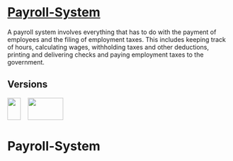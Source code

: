 # [Payroll-System](https://www.creative-tim.com/product/material-dashboard-angular2)

A payroll system involves everything that has to do with the payment of employees and the filing of ­employment taxes. This includes keeping track of hours, calculating wages, withholding taxes and other deductions, printing and delivering checks and paying employment taxes to the government.

## Versions

[<img src = "https://upload.wikimedia.org/wikipedia/en/thumb/3/30/Java_programming_language_logo.svg/1200px-Java_programming_language_logo.svg.png"  width="30" height="50">](https://www.creative-tim.com/product/material-dashboard)
&nbsp; &nbsp;[<img src = "https://seeklogo.net/wp-content/uploads/2012/03/mysql-vector1.jpg" width="80" height="50">](https://www.creative-tim.com/product/material-dashboard)
# Payroll-System

